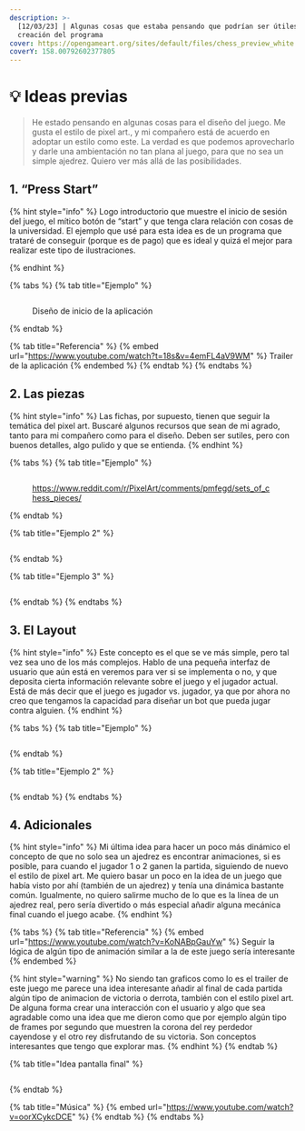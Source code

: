 ```yaml
---
description: >-
  [12/03/23] | Algunas cosas que estaba pensando que podrían ser útiles para la
  creación del programa
cover: https://opengameart.org/sites/default/files/chess_preview_white.png
coverY: 158.00792602377805
---
```


# 💡 Ideas previas

> He estado pensando en algunas cosas para el diseño del juego. Me gusta el estilo de pixel art., y mi compañero está de acuerdo en adoptar un estilo como este. La verdad es que podemos aprovecharlo y darle una ambientación no tan plana al juego, para que no sea un simple ajedrez. Quiero ver más allá de las posibilidades.

## 1. “Press Start”

{% hint style="info" %}
Logo introductorio que muestre el inicio de sesión del juego, el mítico botón de “start” y que tenga clara relación con cosas de la universidad. El ejemplo que usé para esta idea es de un programa que trataré de conseguir (porque es de pago) que es ideal y quizá el mejor para realizar este tipo de ilustraciones.


{% endhint %}

{% tabs %}
{% tab title="Ejemplo" %}
<figure><img src=".gitbook/assets/image (4).png" alt=""><figcaption><p>Diseño de inicio de la aplicación</p></figcaption></figure>
{% endtab %}

{% tab title="Referencia" %}
{% embed url="https://www.youtube.com/watch?t=18s&v=4emFL4aV9WM" %}
Trailer de la aplicación
{% endembed %}
{% endtab %}
{% endtabs %}

## 2. Las piezas

{% hint style="info" %}
Las fichas, por supuesto, tienen que seguir la temática del pixel art. Buscaré algunos recursos que sean de mi agrado, tanto para mi compañero como para el diseño. Deben ser sutiles, pero con buenos detalles, algo pulido y que se entienda.
{% endhint %}

{% tabs %}
{% tab title="Ejemplo" %}
<figure><img src=".gitbook/assets/image.png" alt=""><figcaption><p><a href="https://www.reddit.com/r/PixelArt/comments/pmfegd/sets_of_chess_pieces/">https://www.reddit.com/r/PixelArt/comments/pmfegd/sets_of_chess_pieces/</a></p></figcaption></figure>
{% endtab %}

{% tab title="Ejemplo 2" %}
<figure><img src=".gitbook/assets/image (8).png" alt=""><figcaption></figcaption></figure>
{% endtab %}

{% tab title="Ejemplo 3" %}
<figure><img src=".gitbook/assets/image (11).png" alt=""><figcaption></figcaption></figure>
{% endtab %}
{% endtabs %}

## 3. El Layout

{% hint style="info" %}
Este concepto es el que se ve más simple, pero tal vez sea uno de los más complejos. Hablo de una pequeña interfaz de usuario que aún está en veremos para ver si se implementa o no, y que deposita cierta información relevante sobre el juego y el jugador actual. Está de más decir que el juego es jugador vs. jugador, ya que por ahora no creo que tengamos la capacidad para diseñar un bot que pueda jugar contra alguien.
{% endhint %}

{% tabs %}
{% tab title="Ejemplo" %}
<figure><img src=".gitbook/assets/image (14).png" alt=""><figcaption></figcaption></figure>
{% endtab %}

{% tab title="Ejemplo 2" %}
<figure><img src=".gitbook/assets/image (7).png" alt=""><figcaption></figcaption></figure>
{% endtab %}
{% endtabs %}

## 4. Adicionales

{% hint style="info" %}
Mi última idea para hacer un poco más dinámico el concepto de que no solo sea un ajedrez es encontrar animaciones, si es posible, para cuando el jugador 1 o 2 ganen la partida, siguiendo de nuevo el estilo de pixel art. Me quiero basar un poco en la idea de un juego que había visto por ahí (también de un ajedrez) y tenía una dinámica bastante común. Igualmente, no quiero salirme mucho de lo que es la línea de un ajedrez real, pero sería divertido o más especial añadir alguna mecánica final cuando el juego acabe.
{% endhint %}

{% tabs %}
{% tab title="Referencia" %}
{% embed url="https://www.youtube.com/watch?v=KoNABpGauYw" %}
Seguir la lógica de algún tipo de animación similar a la de este juego sería interesante
{% endembed %}

{% hint style="warning" %}
No siendo tan graficos como lo es el trailer de este juego me parece una idea interesante añadir al final de cada partida algún tipo de animacion de victoria o derrota, también con el estilo pixel art. De alguna forma crear una interacción con el usuario y algo que sea agradable como una idea que me dieron como que por ejemplo algún tipo de frames por segundo que muestren la corona del rey perdedor cayendose y el otro rey disfrutando de su victoria. Son conceptos interesantes que tengo que explorar mas.
{% endhint %}
{% endtab %}

{% tab title="Idea pantalla final" %}
<figure><img src=".gitbook/assets/image (5).png" alt=""><figcaption></figcaption></figure>
{% endtab %}

{% tab title="Música" %}
{% embed url="https://www.youtube.com/watch?v=oorXCykcDCE" %}
{% endtab %}
{% endtabs %}
